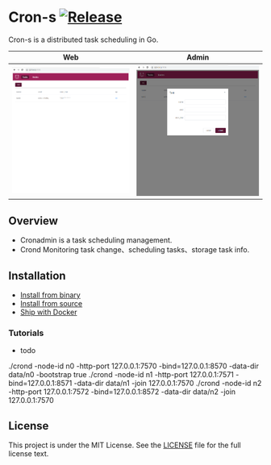 Cron-s [![Release](https://img.shields.io/github/release/degree757/cron-s.svg)](https://github.com/degree757/cron-s/releases)
=====================

Cron-s is a distributed task scheduling in Go.

| Web | Admin |
|:-------------:|:-------:|
|![list](docs/list.png)|![add](docs/add.png)|


## Overview

- Cronadmin is a task scheduling management.
- Crond Monitoring task change、scheduling tasks、storage task info.


## Installation

- [Install from binary]()
- [Install from source]()
- [Ship with Docker]()

### Tutorials

- todo

./crond -node-id n0 -http-port 127.0.0.1:7570 -bind=127.0.0.1:8570 -data-dir data/n0 -bootstrap true
./crond -node-id n1 -http-port 127.0.0.1:7571 -bind=127.0.0.1:8571 -data-dir data/n1 -join 127.0.0.1:7570
./crond -node-id n2 -http-port 127.0.0.1:7572 -bind=127.0.0.1:8572 -data-dir data/n2 -join 127.0.0.1:7570

## License

This project is under the MIT License. See the [LICENSE](https://github.com/degree757/cron-s/blob/master/LICENSE) file for the full license text.